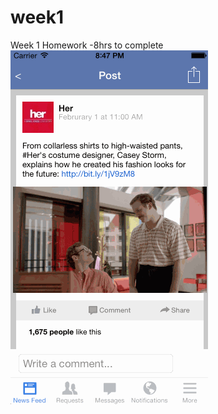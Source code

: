 week1
=====

Week 1 Homework
-8hrs to complete
![ScreenShot](https://github.com/jasonchua/week1/blob/master/Week1.gif)

